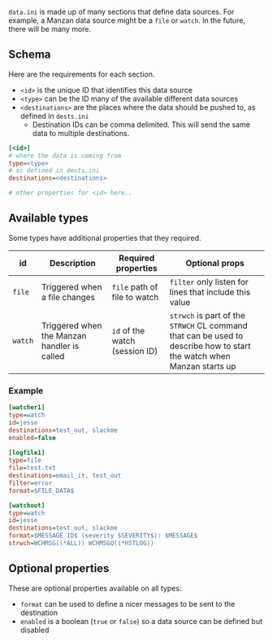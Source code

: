 `data.ini` is made up of many sections that define data sources. For example, a Manzan data source might be a `file` or `watch`. In the future, there will be many more.

## Schema

Here are the requirements for each section.

* `<id>` is the unique ID that identifies this data source
* `<type>` can be the ID many of the available different data sources
* `<destinations>` are the places where the data should be pushed to, as defined in `dests.ini`
   * Destination IDs can be comma delimited. This will send the same data to multiple destinations.

```ini
[<id>]
# where the data is coming from
type=<type>
# as defined in dests.ini
destinations=<destinations>

# other properties for <id> here..
```

## Available types

Some types have additional properties that they required.

| id      | Description                                 | Required properties            | Optional props                                                                                                        |
|---------|---------------------------------------------|--------------------------------|-----------------------------------------------------------------------------------------------------------------------|
| `file`  | Triggered when a file changes               | `file` path of file to watch   | `filter` only listen for lines that include this value                                                                |
| `watch` | Triggered when the Manzan handler is called | `id` of the watch (session ID) | `strwch` is part of the `STRWCH` CL command that can be used to describe how to start the watch when Manzan starts up |

### Example

```ini
[watcher1]
type=watch
id=jesse
destinations=test_out, slackme
enabled=false
​
[logfile1]
type=file
file=test.txt
destinations=email_it, test_out
filter=error
format=$FILE_DATA$

[watchout]
type=watch
id=jesse
destinations=test_out, slackme
format=$MESSAGE_ID$ (severity $SEVERITY$): $MESSAGE$ 
strwch=WCHMSG((*ALL)) WCHMSGQ((*HSTLOG))
```

## Optional properties

These are optional properties available on all types:

* `format` can be used to define a nicer messages to be sent to the destination
* `enabled` is a boolean (`true` or `false`) so a data source can be defined but disabled